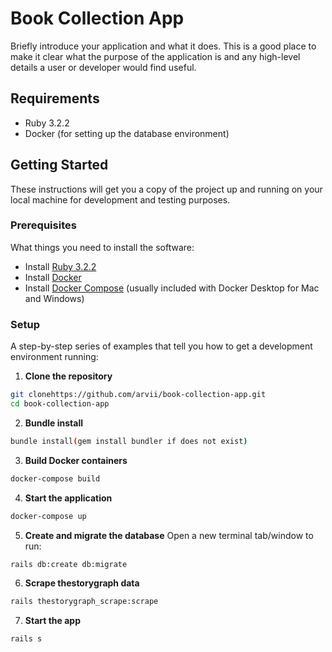 # Book Collection App

Briefly introduce your application and what it does. This is a good place to make it clear what the purpose of the application is and any high-level details a user or developer would find useful.

## Requirements

- Ruby 3.2.2
- Docker (for setting up the database environment)

## Getting Started

These instructions will get you a copy of the project up and running on your local machine for development and testing purposes.

### Prerequisites

What things you need to install the software:

- Install [Ruby 3.2.2](https://www.ruby-lang.org/en/downloads/)
- Install [Docker](https://docs.docker.com/get-docker/)
- Install [Docker Compose](https://docs.docker.com/compose/install/) (usually included with Docker Desktop for Mac and Windows)

### Setup

A step-by-step series of examples that tell you how to get a development environment running:

1. **Clone the repository**
```bash
git clonehttps://github.com/arvii/book-collection-app.git
cd book-collection-app
```

2. **Bundle install**
```bash
bundle install(gem install bundler if does not exist)
```
3. **Build Docker containers**
```bash
docker-compose build
```

4. **Start the application**
```bash
docker-compose up
```


5. **Create and migrate the database**
Open a new terminal tab/window to run:
```bash
rails db:create db:migrate
```

6. **Scrape thestorygraph data**
```bash
rails thestorygraph_scrape:scrape
```

7. **Start the app**
```bash
rails s
```


